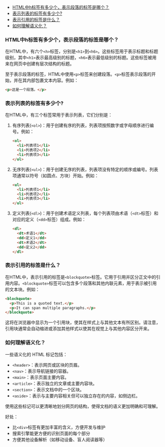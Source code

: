 - [HTML中h标签有多少个，表示段落的标签是哪个？](#html中h标签有多少个表示段落的标签是哪个)
- [表示列表的标签有多少个?](#表示列表的标签有多少个)
- [表示引用的标签是什么？](#表示引用的标签是什么)
- [如何理解语义化？](#如何理解语义化)

### HTML中h标签有多少个，表示段落的标签是哪个？
在HTML中，有六个`<h>`标签，分别是`<h1>`到`<h6>`。这些标签用于表示标题和标题级别，其中`<h1>`表示最高级别的标题，`<h6>`表示最低级别的标题。这些标签被用来在网页中创建有层次结构的标题。

至于表示段落的标签，HTML中使用`<p>`标签来创建段落。`<p>`标签表示段落的开始，并在其内部包裹文本内容。例如：

```html
<p>这是一个段落。</p>
```
### 表示列表的标签有多少个?
在HTML中，有三个标签常用于表示列表，它们分别是：

1. 有序列表(`<ol>`)：用于创建有序的列表，列表项按照数字或字母顺序进行编号。例如：
   ```html
   <ol>
     <li>列表项1</li>
     <li>列表项2</li>
     <li>列表项3</li>
   </ol>
   ```

2. 无序列表(`<ul>`)：用于创建无序的列表，列表项没有特定的顺序或编号。列表项通常以符号（如圆点、方块）开始。例如：
   ```html
   <ul>
     <li>列表项1</li>
     <li>列表项2</li>
     <li>列表项3</li>
   </ul>
   ```

3. 定义列表(`<dl>`)：用于创建术语定义列表，每个列表项由术语（`<dt>`标签）和对应的定义（`<dd>`标签）组成。例如：
   ```html
   <dl>
     <dt>术语1</dt>
     <dd>定义1</dd>
     <dt>术语2</dt>
     <dd>定义2</dd>
   </dl>
   ```
### 表示引用的标签是什么？

在HTML中，表示引用的标签是`<blockquote>`标签。它用于引用并区分正文中的引用内容。`<blockquote>`标签可以包含多个段落和其他内联元素，用于表示被引用的文本块。例如：

```html
<blockquote>
  <p>This is a quoted text.</p>
  <p>It can span multiple paragraphs.</p>
</blockquote>
```

这将在浏览器中显示为一个引用块，使其在样式上与其他文本有所区别。请注意，引用块通常会自动缩进或添加其他样式以使其在视觉上与其他内容区分开来。

### 如何理解语义化？


一些语义化的 HTML 标记包括：

- `<header>`：表示网页或区块的页眉。
- `<nav>`：表示导航链接的容器。
- `<main>`：表示页面主要内容。
- `<article>`：表示独立的文章或主要内容块。
- `<section>`：表示文档中的一个区块。
- `<aside>`：表示与主要内容相关但可以独立存在的内容，如侧边栏。

使用这些标记可以更清晰地划分网页的结构，使得文档的语义更加明确和可理解。

好处：
* 比`<div>`标签有更加丰富的含义，方便开发与维护
* 搜索引擎能更方便的识别页面的每个部分
* 方便其他设备解析（如移动设备、盲人阅读器等）